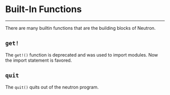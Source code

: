 Built-In Functions
==================
---

There are many builtin functions that are the building blocks of
Neutron.

`get!`
------

The `get!()` function is deprecated and was used to import modules. Now
the import statement is favored.

`quit`
------

The `quit()` quits out of the neutron program.

